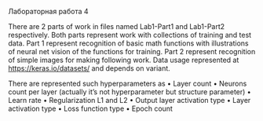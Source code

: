 Лабораторная работа 4

There are 2 parts of work in files named Lab1-Part1 and Lab1-Part2 respectively. Both parts represent work with collections of training and test data. 
Part 1 represent recognition of basic math functions with illustrations of neural net vision of the functions for training.
Part 2 represent recognition of simple images for making following work.
Data usage represented at https://keras.io/datasets/ and depends on variant.


There are represented such hyperparameters as 
•	Layer count
•	Neurons count per layer (actually it’s not hyperparameter but structure parameter)
•	Learn rate
•	Regularization L1 and L2
•	Output layer activation type
•	Layer activation type 
•	Loss function type
•	Epoch count
